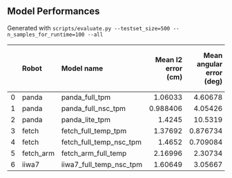 ## Model Performances
Generated with `scripts/evaluate.py --testset_size=500 --n_samples_for_runtime=100 --all`

|    | Robot     | Model name              |   Mean l2 error (cm) |   Mean angular error (deg) |   Joint limits exceeded % |   Self-colliding % |   Mean runtime for 100 solutions (ms) |   Runtime std (k=5) |   Number of coupling layers |
|---:|:----------|:------------------------|---------------------:|---------------------------:|--------------------------:|-------------------:|--------------------------------------:|--------------------:|----------------------------:|
|  0 | panda     | panda_full_tpm          |             1.06033  |                   4.60678  |                         0 |              5.424 |                               6.26059 |         6.39035e-05 |                          12 |
|  1 | panda     | panda_full_nsc_tpm      |             0.988406 |                   4.05426  |                         0 |              4.632 |                               6.45494 |         6.32416e-06 |                          12 |
|  2 | panda     | panda_lite_tpm          |             1.4245   |                  10.5319   |                         0 |              6.056 |                               4.33164 |         2.54076e-05 |                           6 |
|  3 | fetch     | fetch_full_temp_tpm     |             1.37692  |                   0.876734 |                         0 |              3.856 |                               8.68316 |         8.2196e-06  |                          12 |
|  4 | fetch     | fetch_full_temp_nsc_tpm |             1.4652   |                   0.709084 |                         0 |              2.98  |                               7.14011 |         4.72342e-05 |                          12 |
|  5 | fetch_arm | fetch_arm_full_temp     |             2.16996  |                   2.30734  |                         0 |              3.712 |                               8.95529 |         0.000162966 |                          12 |
|  6 | iiwa7     | iiwa7_full_temp_nsc_tpm |             1.60649  |                   3.05667  |                         0 |              0.008 |                               8.43377 |         0.000376504 |                          12 |